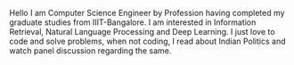 Hello I am Computer Science Engineer by Profession having completed my graduate studies from IIIT-Bangalore. I am interested in Information Retrieval, Natural Language Processing and Deep Learning. I just love to code and solve problems, when not coding, I read about Indian Politics and watch panel discussion regarding the same. 
